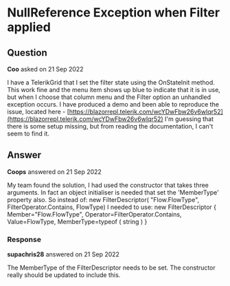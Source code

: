 # NullReference Exception when Filter applied

## Question

**Coo** asked on 21 Sep 2022

I have a TelerikGrid that I set the filter state using the OnStateInit method. This work fine and the menu item shows up blue to indicate that it is in use, but when I choose that column menu and the Filter option an unhandled exception occurs. I have produced a demo and been able to reproduce the issue, located here - [https://blazorrepl.telerik.com/wcYDwFbw26v6wIqr52](https://blazorrepl.telerik.com/wcYDwFbw26v6wIqr52) I'm guessing that there is some setup missing, but from reading the documentation, I can't seem to find it.

## Answer

**Coops** answered on 21 Sep 2022

My team found the solution, I had used the constructor that takes three arguments. In fact an object initialiser is needed that set the 'MemberType' property also. So instead of: new FilterDescriptor( "Flow.FlowType", FilterOperator.Contains, FlowType) I needed to use: new FilterDescriptor
{
Member="Flow.FlowType",
Operator=FilterOperator.Contains,
Value=FlowType,
MemberType=typeof ( string )
}

### Response

**supachris28** answered on 21 Sep 2022

The MemberType of the FilterDescriptor needs to be set. The constructor really should be updated to include this.
